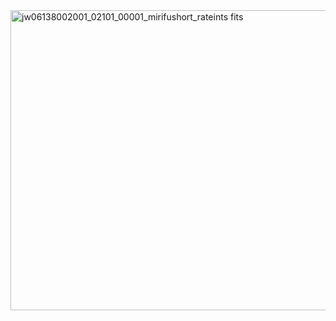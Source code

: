 <img width="640" height="480" alt="jw06138002001_02101_00001_mirifushort_rateints fits" src="https://github.com/user-attachments/assets/e900b8a8-5299-455b-8661-e4678fdcf733" />
